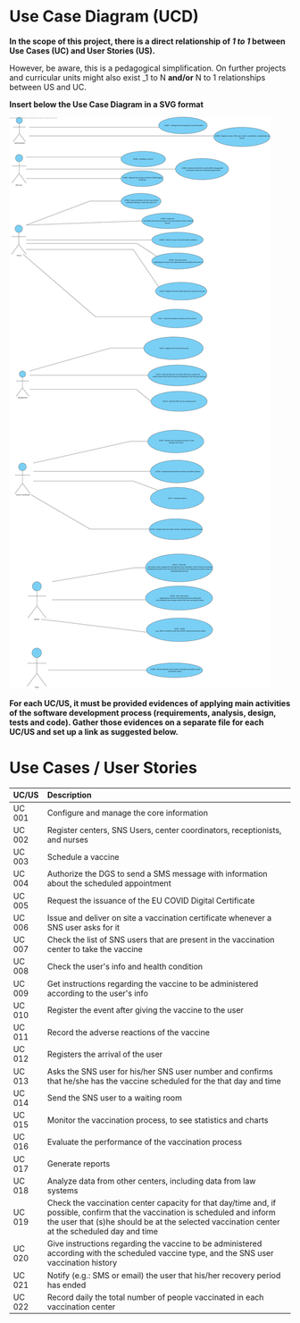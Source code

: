 # Use Case Diagram (UCD)

**In the scope of this project, there is a direct relationship of _1 to 1_ between Use Cases (UC) and User Stories (US).**

However, be aware, this is a pedagogical simplification. On further projects and curricular units might also exist _1 to N **and/or** N to 1 relationships between US and UC.

**Insert below the Use Case Diagram in a SVG format**

![Use Case Diagram](UCD.svg)


**For each UC/US, it must be provided evidences of applying main activities of the software development process (requirements, analysis, design, tests and code). Gather those evidences on a separate file for each UC/US and set up a link as suggested below.**

# Use Cases / User Stories
| UC/US  | Description                                                               |                   
|:----|:------------------------------------------------------------------------|
| UC 001 | Configure and manage the core information |
| UC 002 | Register centers, SNS Users, center coordinators, receptionists, and nurses |
| UC 003 | Schedule a vaccine |
| UC 004 | Authorize the DGS to send  a SMS message with information about the scheduled appointment |
| UC 005 | Request the issuance of the EU COVID Digital Certificate |
| UC 006 | Issue and deliver on site a vaccination certificate whenever a SNS user asks for it |
| UC 007 | Check the list of SNS users that are present in the vaccination center to take the vaccine |
| UC 008 | Check the user's info and health condition |
| UC 009 | Get instructions regarding the vaccine to be administered according to the user's info |
| UC 010 | Register the event after giving the vaccine to the user |
| UC 011 | Record the adverse reactions of the vaccine |
| UC 012 | Registers the arrival of the user |
| UC 013 | Asks the SNS user for his/her SNS user number and confirms that he/she has the vaccine scheduled for the that day and time |
| UC 014 | Send the SNS user to a waiting room |
| UC 015 | Monitor the vaccination process, to see statistics and charts |
| UC 016 | Evaluate the performance of the vaccination process |
| UC 017 | Generate reports |
| UC 018 | Analyze data from other centers, including data from law systems |
| UC 019 | Check the vaccination center capacity for that day/time and, if possible, confirm that the vaccination is scheduled and inform the user that (s)he should be at the selected vaccination center at the scheduled day and time |
| UC 020 | Give instructions regarding the vaccine to be administered according with the scheduled vaccine type, and the SNS user vaccination history |
| UC 021 | Notify (e.g.: SMS or email) the user that his/her recovery period has ended |
| UC 022 | Record daily the total number of people vaccinated in each vaccination center |